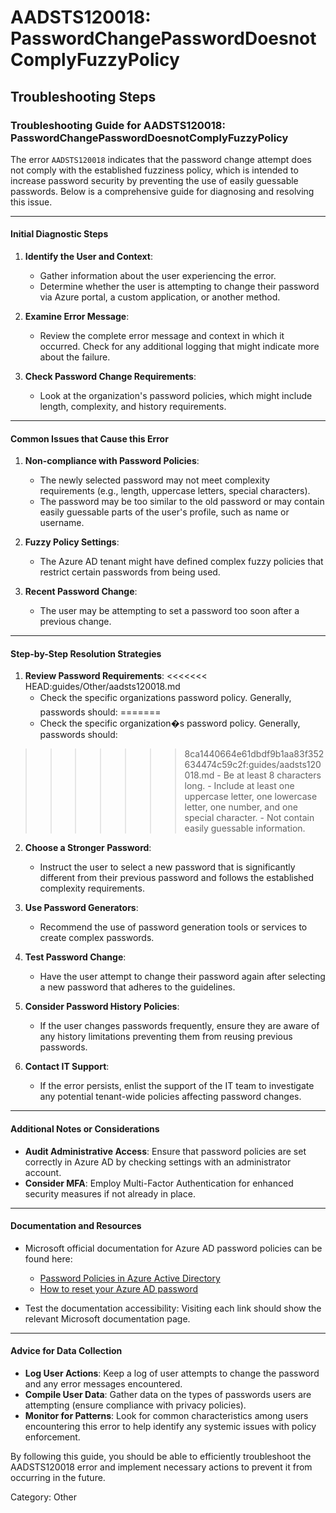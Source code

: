 # AADSTS120018: PasswordChangePasswordDoesnotComplyFuzzyPolicy


## Troubleshooting Steps
### Troubleshooting Guide for AADSTS120018: PasswordChangePasswordDoesnotComplyFuzzyPolicy

The error `AADSTS120018` indicates that the password change attempt does not comply with the established fuzziness policy, which is intended to increase password security by preventing the use of easily guessable passwords. Below is a comprehensive guide for diagnosing and resolving this issue.

---

#### Initial Diagnostic Steps

1. **Identify the User and Context**:
   - Gather information about the user experiencing the error.
   - Determine whether the user is attempting to change their password via Azure portal, a custom application, or another method.

2. **Examine Error Message**:
   - Review the complete error message and context in which it occurred. Check for any additional logging that might indicate more about the failure.

3. **Check Password Change Requirements**:
   - Look at the organization's password policies, which might include length, complexity, and history requirements.

---

#### Common Issues that Cause this Error

1. **Non-compliance with Password Policies**:
   - The newly selected password may not meet complexity requirements (e.g., length, uppercase letters, special characters).
   - The password may be too similar to the old password or may contain easily guessable parts of the user's profile, such as name or username.

2. **Fuzzy Policy Settings**:
   - The Azure AD tenant might have defined complex fuzzy policies that restrict certain passwords from being used.

3. **Recent Password Change**:
   - The user may be attempting to set a password too soon after a previous change.

---

#### Step-by-Step Resolution Strategies

1. **Review Password Requirements**:
<<<<<<< HEAD:guides/Other/aadsts120018.md
   - Check the specific organizations password policy. Generally, passwords should:
=======
   - Check the specific organization�s password policy. Generally, passwords should:
>>>>>>> 8ca1440664e61dbdf9b1aa83f352634474c59c2f:guides/aadsts120018.md
     - Be at least 8 characters long.
     - Include at least one uppercase letter, one lowercase letter, one number, and one special character.
     - Not contain easily guessable information.

2. **Choose a Stronger Password**:
   - Instruct the user to select a new password that is significantly different from their previous password and follows the established complexity requirements.

3. **Use Password Generators**:
   - Recommend the use of password generation tools or services to create complex passwords.

4. **Test Password Change**:
   - Have the user attempt to change their password again after selecting a new password that adheres to the guidelines.

5. **Consider Password History Policies**:
   - If the user changes passwords frequently, ensure they are aware of any history limitations preventing them from reusing previous passwords.

6. **Contact IT Support**:
   - If the error persists, enlist the support of the IT team to investigate any potential tenant-wide policies affecting password changes.

---

#### Additional Notes or Considerations

- **Audit Administrative Access**: Ensure that password policies are set correctly in Azure AD by checking settings with an administrator account.
- **Consider MFA**: Employ Multi-Factor Authentication for enhanced security measures if not already in place.

---

#### Documentation and Resources

- Microsoft official documentation for Azure AD password policies can be found here:
  - [Password Policies in Azure Active Directory](https://docs.microsoft.com/en-us/azure/active-directory/user-help/user-help-password-policy)
  - [How to reset your Azure AD password](https://docs.microsoft.com/en-us/azure/active-directory/user-help/user-help-password-reset)

- Test the documentation accessibility: Visiting each link should show the relevant Microsoft documentation page.

---

#### Advice for Data Collection

- **Log User Actions**: Keep a log of user attempts to change the password and any error messages encountered.
- **Compile User Data**: Gather data on the types of passwords users are attempting (ensure compliance with privacy policies).
- **Monitor for Patterns**: Look for common characteristics among users encountering this error to help identify any systemic issues with policy enforcement.

By following this guide, you should be able to efficiently troubleshoot the AADSTS120018 error and implement necessary actions to prevent it from occurring in the future.

Category: Other